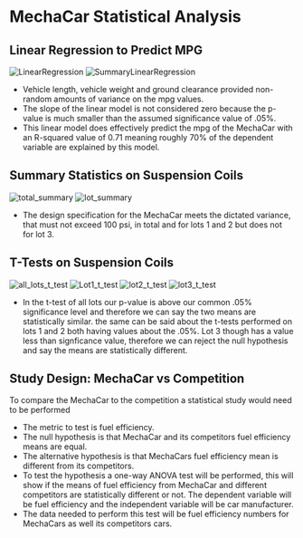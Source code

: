 # MechaCar Statistical Analysis

## Linear Regression to Predict MPG
![LinearRegression](https://user-images.githubusercontent.com/103155045/190936215-8742da15-6267-4270-9152-44b9b4b6fe00.png)
![SummaryLinearRegression](https://user-images.githubusercontent.com/103155045/190936227-cbe20244-28f5-4a57-88f3-76650b2986a8.png)
- Vehicle length, vehicle weight and ground clearance provided non-random amounts of variance on the mpg values.
- The slope of the linear model is not considered zero because the p-value is much smaller than the assumed significance value of .05%.
- This linear model does effectively predict the mpg of the MechaCar with an R-squared value of 0.71 meaning roughly 70% of the dependent variable are
  explained by this model.
  
## Summary Statistics on Suspension Coils
![total_summary](https://user-images.githubusercontent.com/103155045/190936248-c395e701-ac61-4490-a6e9-5ccf4d956118.png)
![lot_summary](https://user-images.githubusercontent.com/103155045/190936255-249a49e7-27f7-45bd-920d-d7b06fcb10d7.png)
- The design specification for the MechaCar meets the dictated variance, that must not exceed 100 psi, in total and for lots 1 and 2 but does not for lot 3.

## T-Tests on Suspension Coils
![all_lots_t_test](https://user-images.githubusercontent.com/103155045/190936266-13433c16-ed47-4347-9a0c-56498b42b767.png)
![Lot1_t_test](https://user-images.githubusercontent.com/103155045/190936273-da66c425-80ef-4353-a7d0-0a739b1e7473.png)
![lot2_t_test](https://user-images.githubusercontent.com/103155045/190936282-64c3fac7-45a2-4807-9e23-7ea9e41c07fa.png)
![lot3_t_test](https://user-images.githubusercontent.com/103155045/190936284-c35d8768-435d-4162-84b0-aa0b034c17c2.png)
- In the t-test of all lots our p-value is above our common .05% significance level and therefore we can say the two means are statistically similar.
  the same can be said about the t-tests performed on lots 1 and 2 both having values about the .05%. Lot 3 though has a value less than signficance
  value, therefore we can reject the null hypothesis and say the means are statistically different.
  
## Study Design: MechaCar vs Competition
To compare the MechaCar to the competition a statistical study would need to be performed
- The metric to test is fuel efficiency.
- The null hypothesis is that MechaCar and its competitors fuel efficiency means are equal. 
- The alternative hypothesis is that MechaCars fuel efficiency mean is different from its competitors.
- To test the hypothesis a one-way ANOVA test will be performed, this will show if the means of fuel efficiency from MechaCar and different competitors are statistically different or not. The dependent variable will be fuel efficiency and the independent variable will be car manufacturer.
- The data needed to perform this test will be fuel efficiency numbers for MechaCars as well its competitors cars.
